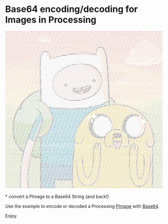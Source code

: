 # Base64 encoding/decoding for Images in Processing
<p align="center">
	<img src="assets/i.jpg">
</p>
* convert a PImage to a Base64 String (and back!)

Use the example to encode or decoded a Processing [PImage](https://processing.org/reference/PImage.html) with [Base64](https://en.wikipedia.org/wiki/Base64).


Enjoy.
